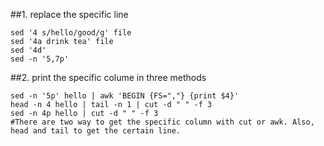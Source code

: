 ##1. replace the specific line
```
sed '4 s/hello/good/g' file
sed '4a drink tea' file
sed '4d'
sed -n '5,7p'

```

##2. print the specific colume in three methods
```
sed -n '5p' hello | awk 'BEGIN {FS=","} {print $4}'
head -n 4 hello | tail -n 1 | cut -d " " -f 3
sed -n 4p hello | cut -d " " -f 3
#There are two way to get the specific column with cut or awk. Also, head and tail to get the certain line.
```
